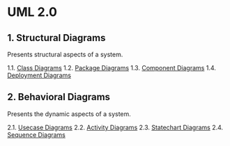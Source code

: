 # UML 2.0 #

## 1. Structural Diagrams ##
Presents structural aspects of a system.

1.1. [Class Diagrams](class-diagrams.md)
1.2. [Package Diagrams](package-diagrams.md)
1.3. [Component Diagrams](component-diagrams.md)
1.4. [Deployment Diagrams](deployment-diagrams.md)

## 2. Behavioral Diagrams ##
Presents the dynamic aspects of a system.

2.1. [Usecase Diagrams](usecase-diagrams.md)
2.2. [Activity Diagrams](activity-diagrams.md)
2.3. [Statechart Diagrams](state-diagrams.md)
2.4. [Sequence Diagrams](sequence-diagrams.md)
